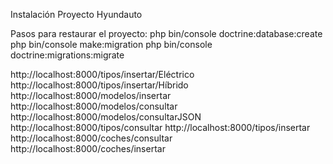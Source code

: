 Instalación Proyecto Hyundauto

Pasos para restaurar el proyecto:
php bin/console doctrine:database:create
php bin/console make:migration
php bin/console doctrine:migrations:migrate

http://localhost:8000/tipos/insertar/Eléctrico
http://localhost:8000/tipos/insertar/Híbrido
http://localhost:8000/modelos/insertar
http://localhost:8000/modelos/consultar
http://localhost:8000/modelos/consultarJSON
http://localhost:8000/tipos/consultar
http://localhost:8000/tipos/insertar
http://localhost:8000/coches/consultar
http://localhost:8000/coches/insertar